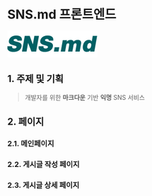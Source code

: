 # SNS.md 프론트엔드
![image](./public/title_italic.png)
## 1. 주제 및 기획
> 개발자를 위한 **마크다운** 기반 **익명** SNS 서비스
## 2. 페이지
### 2.1. 메인페이지

### 2.2. 게시글 작성 페이지

### 2.3. 게시글 상세 페이지